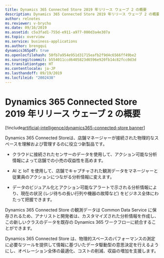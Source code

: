 ```yaml
---
title: Dynamics 365 Connected Store 2019 年リリース ウェーブ 2 の概要
description: Dynamics 365 Connected Store 2019 年リリース ウェーブ 2 の概要
author: relnotes
ms.reviewer: v-brycho
ms.date: 09/16/2019
ms.assetid: c5a3fad1-755d-e911-a977-000d3a4e307a
ms.topic: overview
ms.service: business-applications
ms.author: brengqui
dynamics365pdf: true
ms.openlocfilehash: 50fb7a954e951d31715eafb2f9d4c6566ff49be2
ms.sourcegitcommit: b554011ccd6405823d6596e920fb14c82fcc0d3d
ms.translationtype: HT
ms.contentlocale: ja-JP
ms.lasthandoff: 09/19/2019
ms.locfileid: "2002438"
---
```

# <a name="overview-of-dynamics-365-connected-store-2019-release-wave-2"></a>Dynamics 365 Connected Store 2019 年リリース ウェーブ 2 の概要
[!include[artificial-intelligence/dynamics365-connected-store banner](../includes/artificial-intelligence/dynamics365-connected-store.md)]

<!--overview start-->
Dynamics 365 Connected Storeは、店舗マネージャーが接続された物理的なスペースを理解および管理するのに役立つ新製品です。 

- クラウドに接続されたセンサーのデータを使用して、アクション可能な分析情報によって店舗での小売の収益性を高めます。 

- AI と IoT を使用して、店舗でキャプチャされた観測データをマネージャーと従業員のアクションにつながる分析情報に変えます。 

- データのビジュアル化とアクション可能なアラートで示される分析情報により、現在の状況 (レジ待ちの長い行列や機器の故障など) をビジネス全体にわたって把握できます。

Dynamics 365 Connected Store の観測データは Common Data Service に保存されるため、アナリストと開発者は、カスタマイズされた分析情報を作成し、この新しいクラスのデータを既存の Dynamics 365 ワークフローに統合することができます。  

Dynamics 365 Connected Store は、物理的スペースのパフォーマンスの測定に必要なツールを提供して情報に基づいたデータ駆動型の意思決定を行えるようにし、オペレーション全体の最適化、コストの削減、収益の増加を支援します。
<!--overview end-->
